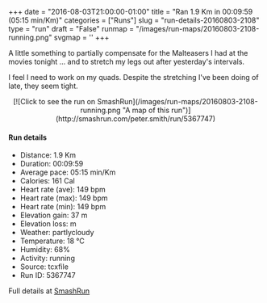 +++
date = "2016-08-03T21:00:00-01:00"
title = "Ran 1.9 Km in 00:09:59 (05:15 min/Km)"
categories = ["Runs"]
slug = "run-details-20160803-2108"
type = "run"
draft = "False"
runmap = "/images/run-maps/20160803-2108-running.png"
svgmap = '<polyline points="0 67, 2 66, 6 66, 9 66, 13 64, 16 63, 20 61, 23 59, 25 57, 27 56, 31 54, 35 52, 40 50, 46 47, 52 46, 55 44, 57 44, 59 43, 64 41, 68 40, 69 40, 75 39, 76 38, 78 36, 81 35, 82 35, 86 35, 88 33, 89 34, 91 36, 92 37, 95 43, 97 46, 99 47, 100 48, 99 49, 98 49, 97 50, 94 58, 92 60, 87 64, 85 65, 84 65, 79 61, 74 58, 65 55, 63 55, 62 56, 57 60, 54 61, 47 64, 46 65, 45 65">'
+++

A little something to partially compensate for the Malteasers I had at the movies tonight ... and to stretch my legs out after yesterday's intervals. 

I feel I need to work on my quads. Despite the stretching I've been doing of late, they seem tight. 

<!--more-->

<center>
[![Click to see the run on SmashRun](/images/run-maps/20160803-2108-running.png "A map of this run")](http://smashrun.com/peter.smith/run/5367747)
</center>

#### Run details

* Distance: 1.9 Km
* Duration: 00:09:59
* Average pace: 05:15 min/Km
* Calories: 161 Cal
* Heart rate (ave): 149 bpm
* Heart rate (max): 149 bpm
* Heart rate (min): 149 bpm
* Elevation gain: 37 m
* Elevation loss:  m
* Weather: partlycloudy
* Temperature: 18 &deg;C
* Humidity: 68%
* Activity: running
* Source: tcxfile
* Run ID: 5367747

Full details at [SmashRun](http://smashrun.com/peter.smith/run/5367747)